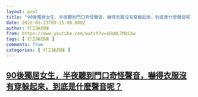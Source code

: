 ```yaml
---
layout: post
title: "90後獨居女生，半夜聽到門口奇怪聲音，嚇得衣服沒有穿躲起來，到底是什麼聲音呢？"
date: 2022-02-23T09:15:00.000Z
author: 打工妹四妹
from: https://www.youtube.com/watch?v=aUoWL7MQibw
tags: [ 打工妹四妹 ]
comments: True
categories: [ 打工妹四妹 ]
---
```

<!--1645607700000-->
[90後獨居女生，半夜聽到門口奇怪聲音，嚇得衣服沒有穿躲起來，到底是什麼聲音呢？](https://www.youtube.com/watch?v=aUoWL7MQibw)
------

<div>

</div>
